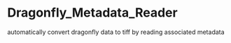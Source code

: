 # Dragonfly_Metadata_Reader
automatically convert dragonfly data to tiff by reading associated metadata
